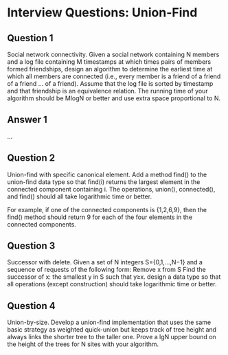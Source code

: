 Interview Questions: Union-Find
===============================

Question 1
----------

Social network connectivity. Given a social network containing N members and a log file containing M timestamps at which times pairs of members formed friendships, design an algorithm to determine the earliest time at which all members are connected (i.e., every member is a friend of a friend of a friend ... of a friend). Assume that the log file is sorted by timestamp and that friendship is an equivalence relation. The running time of your algorithm should be MlogN or better and use extra space proportional to N.

Answer 1
--------

...

Question 2
----------

Union-find with specific canonical element. Add a method find() to the union-find data type so that find(i) returns the largest element in the connected component containing i. The operations, union(), connected(), and find() should all take logarithmic time or better.

For example, if one of the connected components is {1,2,6,9}, then the find() method should return 9 for each of the four elements in the connected components.

Question 3
----------

Successor with delete. Given a set of N integers S={0,1,...,N−1} and a sequence of requests of the following form:
Remove x from S
Find the successor of x: the smallest y in S such that y≥x.
design a data type so that all operations (except construction) should take logarithmic time or better.

Question 4
----------

Union-by-size. Develop a union-find implementation that uses the same basic strategy as weighted quick-union but keeps track of tree height and always links the shorter tree to the taller one. Prove a lgN upper bound on the height of the trees for N sites with your algorithm.